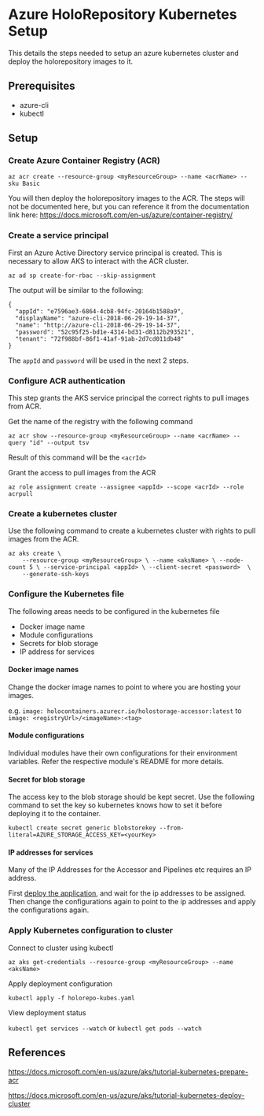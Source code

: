 # Azure HoloRepository Kubernetes Setup
This details the steps needed to setup an azure kubernetes cluster and deploy the holorepository images to it.

## Prerequisites
- azure-cli
- kubectl

## Setup
### Create Azure Container Registry (ACR)
`az acr create --resource-group <myResourceGroup> --name <acrName> --sku Basic`

You will then deploy the holorepository images to the ACR. The steps will not be documented here, but you can reference it from the documentation link here: https://docs.microsoft.com/en-us/azure/container-registry/

### Create a service principal
First an Azure Active Directory service principal is created. This is necessary to allow AKS to interact with the ACR cluster.

`az ad sp create-for-rbac --skip-assignment`

The output will be similar to the following:

```
{
  "appId": "e7596ae3-6864-4cb8-94fc-20164b1588a9",
  "displayName": "azure-cli-2018-06-29-19-14-37",
  "name": "http://azure-cli-2018-06-29-19-14-37",
  "password": "52c95f25-bd1e-4314-bd31-d8112b293521",
  "tenant": "72f988bf-86f1-41af-91ab-2d7cd011db48"
}
```

The `appId` and `password` will be used in the next 2 steps.

### Configure ACR authentication
This step grants the AKS service principal the correct rights to pull images from ACR.

Get the name of the registry with the following command

`az acr show --resource-group <myResourceGroup> --name <acrName> --query "id" --output tsv`

Result of this command will be the `<acrId>`

Grant the access to pull images from the ACR

`az role assignment create --assignee <appId> --scope <acrId> --role acrpull`

### Create a kubernetes cluster
Use the following command to create a kubernetes cluster with rights to pull images from the ACR.

```
az aks create \
    --resource-group <myResourceGroup> \ --name <aksName> \ --node-count 5 \ --service-principal <appId> \ --client-secret <password>  \
    --generate-ssh-keys
```

### Configure the Kubernetes file
The following areas needs to be configured in the kubernetes file

- Docker image name
- Module configurations
- Secrets for blob storage
- IP address for services

#### Docker image names
Change the docker image names to point to where you are hosting your images.

e.g. `image: holocontainers.azurecr.io/holostorage-accessor:latest` to `image: <registryUrl>/<imageName>:<tag>`

#### Module configurations
Individual modules have their own configurations for their environment variables. Refer the respective module's README for more details.

#### Secret for blob storage
The access key to the blob storage should be kept secret. Use the following command to set the key so kubernetes knows how to set it before deploying it to the container.

`kubectl create secret generic blobstorekey --from-literal=AZURE_STORAGE_ACCESS_KEY=<yourKey>`

#### IP addresses for services
Many of the IP Addresses for the Accessor and Pipelines etc requires an IP address.

First [deploy the application](###Apply-Kubernetes-configuration-to-cluster), and wait for the ip addresses to be assigned. Then change the configurations again to point to the ip addresses and apply the configurations again.

### Apply Kubernetes configuration to cluster
Connect to cluster using kubectl

`az aks get-credentials --resource-group <myResourceGroup> --name <aksName>`

Apply deployment configuration

`kubectl apply -f holorepo-kubes.yaml`

View deployment status

`kubectl get services --watch` or `kubectl get pods --watch`

## References
https://docs.microsoft.com/en-us/azure/aks/tutorial-kubernetes-prepare-acr

https://docs.microsoft.com/en-us/azure/aks/tutorial-kubernetes-deploy-cluster
